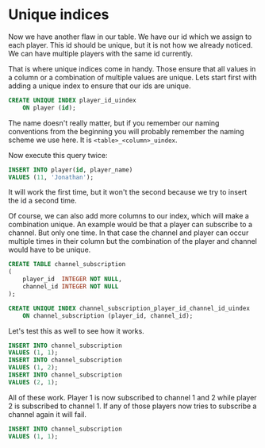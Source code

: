 # Unique indices

Now we have another flaw in our table.
We have our id which we assign to each player.
This id should be unique, but it is not how we already noticed.
We can have multiple players with the same id currently.

That is where unique indices come in handy.
Those ensure that all values in a column or a combination of multiple values are unique.
Lets start first with adding a unique index to ensure that our ids are unique.

```sql
CREATE UNIQUE INDEX player_id_uindex
    ON player (id);
```

The name doesn't really matter, but if you remember our naming conventions from the beginning you will probably remember the naming scheme we use here.
It is `<table>_<column>_uindex`.

Now execute this query twice:

```sql
INSERT INTO player(id, player_name)
VALUES (11, 'Jonathan');
```

It will work the first time, but it won't the second because we try to insert the id a second time.

Of course, we can also add more columns to our index, which will make a combination unique.
An example would be that a player can subscribe to a channel.
But only one time.
In that case the channel and player can occur multiple times in their column but the combination of the player and channel would have to be unique.

```sql
CREATE TABLE channel_subscription
(
    player_id  INTEGER NOT NULL,
    channel_id INTEGER NOT NULL
);

CREATE UNIQUE INDEX channel_subscription_player_id_channel_id_uindex
    ON channel_subscription (player_id, channel_id);
```

Let's test this as well to see how it works.

```sql
INSERT INTO channel_subscription
VALUES (1, 1);
INSERT INTO channel_subscription
VALUES (1, 2);
INSERT INTO channel_subscription
VALUES (2, 1);
```

All of these work.
Player 1 is now subscribed to channel 1 and 2 while player 2 is subscribed to channel 1.
If any of those players now tries to subscribe a channel again it will fail.

```sql
INSERT INTO channel_subscription
VALUES (1, 1);
```
